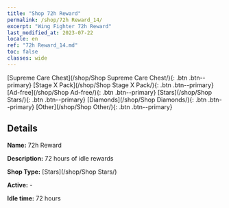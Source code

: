 ```yaml
---
title: "Shop 72h Reward"
permalink: /shop/72h Reward_14/
excerpt: "Wing Fighter 72h Reward"
last_modified_at: 2023-07-22
locale: en
ref: "72h Reward_14.md"
toc: false
classes: wide
---
```



  [Supreme Care Chest](/shop/Shop Supreme Care Chest/){: .btn .btn--primary}   [Stage X Pack](/shop/Shop Stage X Pack/){: .btn .btn--primary}   [Ad-free](/shop/Shop Ad-free/){: .btn .btn--primary}   [Stars](/shop/Shop Stars/){: .btn .btn--primary}   [Diamonds](/shop/Shop Diamonds/){: .btn .btn--primary}   [Other](/shop/Shop Other/){: .btn .btn--primary} 

## Details

 **Name:** 72h Reward 

 **Description:** 72 hours of idle rewards

 **Shop Type:** [Stars](/shop/Shop Stars/)

 **Active:** - 

 **Idle time:** 72 hours 


